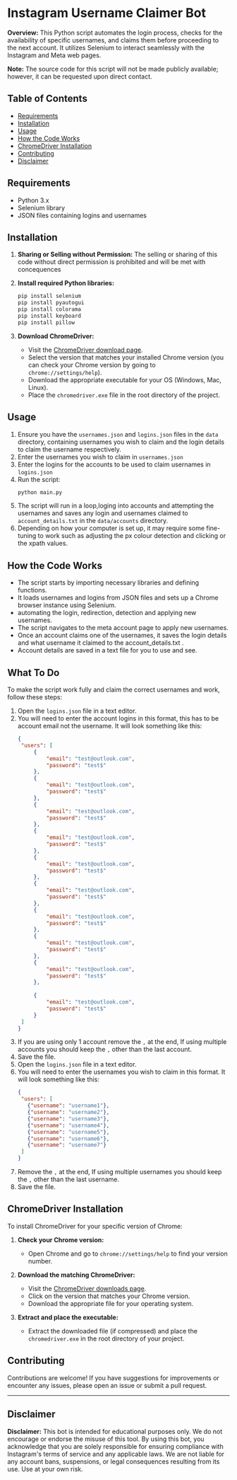 
# Instagram Username Claimer Bot

**Overview:** This Python script automates the login process, checks for the availability of specific usernames, and claims them before proceeding to the next account. It utilizes Selenium to interact seamlessly with the Instagram and Meta web pages.

**Note:** The source code for this script will not be made publicly available; however, it can be requested upon direct contact.


## Table of Contents
- [Requirements](#requirements)
- [Installation](#installation)
- [Usage](#usage)
- [How the Code Works](#how-the-code-works)
- [ChromeDriver Installation](#chromedriver-installation)
- [Contributing](#contributing)
- [Disclaimer](#disclaimer)

## Requirements
- Python 3.x
- Selenium library
- JSON files containing logins and usernames

## Installation

1. **Sharing or Selling without Permission:**
   The selling or sharing of this code without direct permission is prohibited and will be met with concequences

2. **Install required Python libraries:**
   ```bash
   pip install selenium
   pip install pyautogui
   pip install colorama
   pip install keyboard
   pip install pillow
   ```

3. **Download ChromeDriver:**
   - Visit the [ChromeDriver download page](https://chromedriver.chromium.org/downloads).
   - Select the version that matches your installed Chrome version (you can check your Chrome version by going to `chrome://settings/help`).
   - Download the appropriate executable for your OS (Windows, Mac, Linux).
   - Place the `chromedriver.exe` file in the root directory of the project.

## Usage
1. Ensure you have the `usernames.json` and `logins.json` files in the `data` directory, containing usernames you wish to claim and the login details to claim the username respectively.
2. Enter the usernames you wish to claim in `usernames.json`
2. Enter the logins for the accounts to be used to claim usernames in `logins.json`
3. Run the script:
   ```bash
   python main.py
   ```
4. The script will run in a loop,loging into accounts and attempting the usernames and saves any login and usernames claimed to `account_details.txt` in the `data/accounts` directory.
5. Depending on how your computer is set up, it may require some fine-tuning to work such as adjusting the px colour detection and clicking or the xpath values.

## How the Code Works
- The script starts by importing necessary libraries and defining functions.
- It loads usernames and logins from JSON files and sets up a Chrome browser instance using Selenium.
- automating the login, redirection, detection and applying new usernames.
- The script navigates to the meta account page to apply new usernames.
- Once an account claims one of the usernames, it saves the login details and what username it claimed to the account_details.txt .
- Account details are saved in a text file for you to use and see.

## What To Do
To make the script work fully and claim the correct usernames and work, follow these steps:

1. Open the `logins.json` file in a text editor.
2. You will need to enter the account logins in this format, this has to be account email not the username. It will look something like this:
   ```json
   {
    "users": [
        {
            "email": "test@outlook.com",
            "password": "test$"
        },
        {
            "email": "test@outlook.com",
            "password": "test$"
        },
        {
            "email": "test@outlook.com",
            "password": "test$"
        },
        {
            "email": "test@outlook.com",
            "password": "test$"
        },
        {
            "email": "test@outlook.com",
            "password": "test$"
        },
        {
            "email": "test@outlook.com",
            "password": "test$"
        },
        {
            "email": "test@outlook.com",
            "password": "test$"
        },
        {
            "email": "test@outlook.com",
            "password": "test$"
        },
        {
            "email": "test@outlook.com",
            "password": "test$"
        },
        
        {
            "email": "test@outlook.com",
            "password": "test$"
        }
    ]
   }
   ```
3. If you are using only 1 account remove the `,` at the end, If using multiple accounts you should keep the `,` other than the last account.
4. Save the file.
5. Open the `logins.json` file in a text editor.
6. You will need to enter the usernames you wish to claim in this format. It will look something like this:
   ```json
   {
    "users": [
      {"username": "username1"},
      {"username": "username2"},
      {"username": "username3"},
      {"username": "username4"},
      {"username": "username5"},
      {"username": "username6"},
      {"username": "username7"}
    ]
   }

5. Remove the `,` at the end, If using multiple usernames you should keep the `,` other than the last username.
4. Save the file.

## ChromeDriver Installation
To install ChromeDriver for your specific version of Chrome:

1. **Check your Chrome version:**
   - Open Chrome and go to `chrome://settings/help` to find your version number.

2. **Download the matching ChromeDriver:**
   - Visit the [ChromeDriver downloads page](https://chromedriver.chromium.org/downloads).
   - Click on the version that matches your Chrome version.
   - Download the appropriate file for your operating system.

3. **Extract and place the executable:**
   - Extract the downloaded file (if compressed) and place the `chromedriver.exe` in the root directory of your project.

## Contributing
Contributions are welcome! If you have suggestions for improvements or encounter any issues, please open an issue or submit a pull request.

---
## Disclaimer
**Disclaimer:** This bot is intended for educational purposes only. We do not encourage or endorse the misuse of this tool. By using this bot, you acknowledge that you are solely responsible for ensuring compliance with Instagram's terms of service and any applicable laws. We are not liable for any account bans, suspensions, or legal consequences resulting from its use. Use at your own risk.
